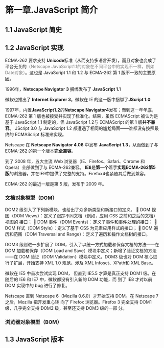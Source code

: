 ﻿# **第一章.JavaScript 简介**



## 1.1 JavaScript 简史 ##
## 1.2 JavaScript 实现 ##

ECMA-262 要求支持 **Unicode**标准（从而支持多语言开发），而且对象也变成了平台无关的<font color='gray'>（Netscape JavaScript1.1的对象在不同平台中的实现不一样，例如Date对象）</font>。这也是 JavaScript 1.1 和 1.2 与 ECMA-262 第 1 版不一致的主要原因。

1996年，**Netscape Navigator 3** 捆绑发布了 **JavaScript 1.1**

微软也推出了 **Internet Explorer 3**。微软在 IE 的这一版中捆绑了**JScript 1.0**

1997年，内置**JavaScript1.2**的**Netscape Navigator4**发布；而到这一年年底，ECMA-262 第 1 版也被接受并实现了标准化。结果，虽然 ECMAScript 被认为是基于 JavaScript 1.1 制定的，但 JavaScript 1.2与 ECMAScript 的第 1 版**并不兼容**。
JScript 3.0 与 JavaScript 1.2 都遭遇了相同的尴尬局面——谁都没有按照最终的 ECMAScript 标准来实现。

Netscape 在 **Netscape Navigator 4.06** 中发布 **JavaScript 1.3**，从而做到了与 ECMA-262 的第一个版本**完全兼容**。

到了 2008 年，五大主流 Web 浏览器（IE、Firefox、Safari、Chrome 和 Opera）全部做到了与 ECMA-262兼容。
**IE8**是**第一个**着手**实现ECMA-262第5版**的浏览器，并在IE9中提供了完整的支持。Firefox4也紧随其后做到兼容。

ECMA-262 的最近一版是第 5 版，发布于 2009 年。

### 文档对象模型（DOM）
DOM2 级引入了下列新模块，也给出了众多新类型和新接口的定义。
 DOM 视图（DOM Views）：定义了跟踪不同文档（例如，应用 CSS 之前和之后的文档）视图的
接口；
 DOM 事件（DOM Events）：定义了事件和事件处理的接口；
 DOM 样式（DOM Style）：定义了基于 CSS 为元素应用样式的接口；
 DOM 遍历和范围（DOM Traversal and Range）：定义了遍历和操作文档树的接口。

DOM3 级则进一步扩展了 DOM，引入了以统一方式加载和保存文档的方法——在 DOM 加载和保存（DOM Load and Save）模块中定义；新增了验证文档的方法——在 DOM 验证（DOM Validation）模块中定义。DOM3 级也对 DOM 核心进行了扩展，开始支持 XML 1.0 规范，涉及 XML Infoset、XPath和 XML Base。



微软在 IE5 中首次尝试实现 DOM，
但直到 IE5.5 才算是真正支持 DOM1 级。在随后的 IE6 和 IE7 中，微软都没有引入新的 DOM 功能，而
到了 IE8 才对以前 DOM 实现中的 bug 进行了修复。

Netscape 直到 Netscape 6（Mozilla 0.6.0）才开始支持 DOM。在 Netscape 7 之后，Mozilla 把开发重心转
向了 Firefox 浏览器。Firefox 3 完全支持 DOM1 级，几乎完全支持 DOM2 级，甚至还支持 DOM3 级的一部
分。


### 浏览器对象模型（BOM） ###

## 1.3 JavaScript 版本 ##
